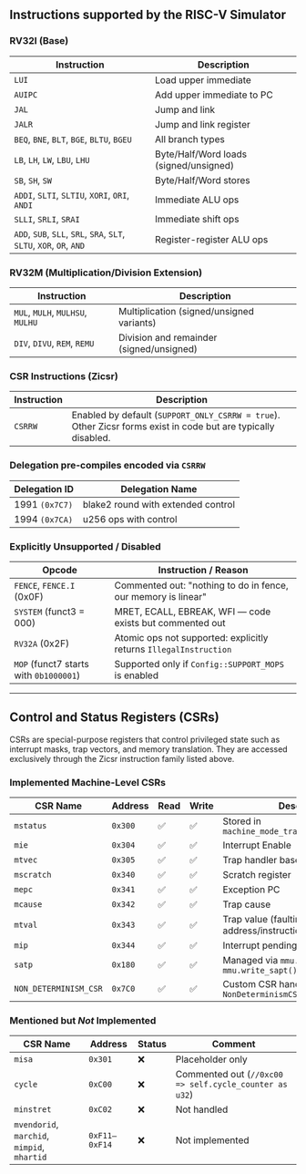 ## Instructions supported by the RISC-V Simulator

### RV32I (Base)

| **Instruction** | **Description** |
| --- | --- |
| `LUI` | Load upper immediate |
| `AUIPC` | Add upper immediate to PC |
| `JAL` | Jump and link |
| `JALR` | Jump and link register |
| `BEQ`, `BNE`, `BLT`, `BGE`, `BLTU`, `BGEU` | All branch types |
| `LB`, `LH`, `LW`, `LBU`, `LHU` | Byte/Half/Word loads (signed/unsigned) |
| `SB`, `SH`, `SW` | Byte/Half/Word stores |
| `ADDI`, `SLTI`, `SLTIU`, `XORI`, `ORI`, `ANDI` | Immediate ALU ops |
| `SLLI`, `SRLI`, `SRAI` | Immediate shift ops |
| `ADD`, `SUB`, `SLL`, `SRL`, `SRA`, `SLT`, `SLTU`, `XOR`, `OR`, `AND` | Register-register ALU ops |

### RV32M (Multiplication/Division Extension)

| **Instruction** | **Description** |
| --- | --- |
| `MUL`, `MULH`, `MULHSU`, `MULHU` | Multiplication (signed/unsigned variants) |
| `DIV`, `DIVU`, `REM`, `REMU` | Division and remainder (signed/unsigned) |

### CSR Instructions (Zicsr)

| **Instruction** | **Description** |
| --- | --- |
| `CSRRW` | Enabled by default (`SUPPORT_ONLY_CSRRW = true`). Other Zicsr forms exist in code but are typically disabled. |

### Delegation pre-compiles encoded via `CSRRW`

| **Delegation ID** | **Delegation Name** |
| --- | --- |
| 1991 `(0x7C7)` | blake2 round with extended control |
| 1994 `(0x7CA)` | u256 ops with control |


### Explicitly Unsupported / Disabled

| **Opcode** | **Instruction / Reason** |
| --- | --- |
| `FENCE`, `FENCE.I` (0x0F) | Commented out: "nothing to do in fence, our memory is linear" |
| `SYSTEM` (funct3 = 000) | MRET, ECALL, EBREAK, WFI — code exists but commented out |
| `RV32A` (0x2F) | Atomic ops not supported: explicitly returns `IllegalInstruction` |
| `MOP` (funct7 starts with `0b1000001`) | Supported only if `Config::SUPPORT_MOPS` is enabled |

---

## Control and Status Registers (CSRs)

CSRs are special-purpose registers that control privileged state such as interrupt masks, trap vectors, and memory translation. They are accessed exclusively through the Zicsr instruction family listed above.

### Implemented Machine-Level CSRs

| **CSR Name** | **Address** | **Read** | **Write** | **Description** |
| --- | --- | --- | --- | --- |
| `mstatus` | `0x300` | ✅ | ✅ | Stored in `machine_mode_trap_data.state.status` |
| `mie` | `0x304` | ✅ | ✅ | Interrupt Enable |
| `mtvec` | `0x305` | ✅ | ✅ | Trap handler base address |
| `mscratch` | `0x340` | ✅ | ✅ | Scratch register |
| `mepc` | `0x341` | ✅ | ✅ | Exception PC |
| `mcause` | `0x342` | ✅ | ✅ | Trap cause |
| `mtval` | `0x343` | ✅ | ✅ | Trap value (faulting address/instruction) |
| `mip` | `0x344` | ✅ | ✅ | Interrupt pending |
| `satp` | `0x180` | ✅ | ✅ | Managed via `mmu.read_sapt()` / `mmu.write_sapt()` |
| `NON_DETERMINISM_CSR` | `0x7C0` | ✅ | ✅ | Custom CSR handled via `NonDeterminismCSRSource` |

### Mentioned but *Not* Implemented

| **CSR Name** | **Address** | **Status** | **Comment** |
| --- | --- | --- | --- |
| `misa` | `0x301` | ❌ | Placeholder only |
| `cycle` | `0xC00` | ❌ | Commented out (`//0xc00 => self.cycle_counter as u32`) |
| `minstret` | `0xC02` | ❌ | Not handled |
| `mvendorid`, `marchid`, `mimpid`, `mhartid` | `0xF11–0xF14` | ❌ | Not implemented | 